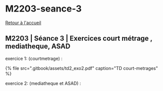 # M2203-seance-3

[Retour à l'accueil](./)

## M2203 \| Séance 3 \| Exercices court métrage , mediatheque, ASAD

exercice 1: \(courtmetrage\) : 

{% file src=".gitbook/assets/td2\_exo2.pdf" caption="TD court-metrages" %}

exercice 2: \(mediatheque et ASAD\) : 

